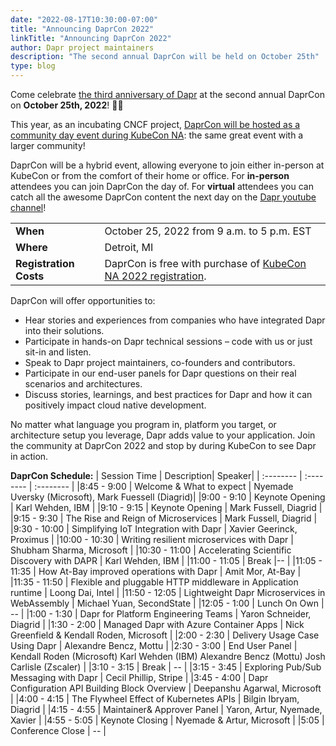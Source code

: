 ```yaml
---
date: "2022-08-17T10:30:00-07:00"
title: "Announcing DaprCon 2022"
linkTitle: "Announcing DaprCon 2022"
author: Dapr project maintainers
description: "The second annual DaprCon will be held on October 25th"
type: blog
---
```


<!-- <a href="DaprCon2021.ics" class="btn btn-primary" role="button">Download Calendar Placeholder</a> -->

Come celebrate [the third anniversary of Dapr](https://cloudblogs.microsoft.com/opensource/2019/10/16/announcing-dapr-open-source-project-build-microservice-applications/) at the second annual DaprCon on **October 25th, 2022**! 🎉🎉 

This year, as an incubating CNCF project, [DaprCon will be hosted as a community day event during KubeCon NA](https://events.linuxfoundation.org/kubecon-cloudnativecon-north-america/attend/experiences/#daprcon): the same great event with a larger community!

DaprCon will be a hybrid event, allowing everyone to join either in-person at KubeCon or from the comfort of their home or office. For **in-person** attendees you can join DaprCon the day of. For **virtual** attendees you can catch all the awesome DaprCon content the next day on the [Dapr youtube channel](https://www.youtube.com/channel/UCtpSQ9BLB_3EXdWAUQYwnRA)!

|  |  |
| -------- | -------- |
| **When** | October 25, 2022 from 9 a.m. to 5 p.m. EST |
| **Where** | Detroit, MI |
| **Registration Costs** | DaprCon is free with purchase of [KubeCon NA 2022 registration](https://events.linuxfoundation.org/kubecon-cloudnativecon-north-america/register/). |

DaprCon will offer opportunities to:

- Hear stories and experiences from companies who have integrated Dapr into their solutions.
- Participate in hands-on Dapr technical sessions – code with us or just sit-in and listen.
- Speak to Dapr project maintainers, co-founders and contributors.
- Participate in our end-user panels for Dapr questions on their real scenarios and architectures.
- Discuss stories, learnings, and best practices for Dapr and how it can positively impact cloud native development.

No matter what language you program in, platform you target, or architecture setup you leverage, Dapr adds value to your application. Join the community at DaprCon 2022 and stop by during KubeCon to see Dapr in action. 

**DaprCon Schedule:**
| Session Time | Description| Speaker|
| :-------- | :-------- | :-------- |
|8:45 - 9:00 | Welcome & What to expect | Nyemade Uversky (Microsoft), Mark Fuessell (Diagrid)|
|9:00 - 9:10 | Keynote Opening | Karl Wehden, IBM |
|9:10 - 9:15 | Keynote Opening | Mark Fussell, Diagrid |
|9:15 - 9:30 | The Rise and Reign of Microservices | Mark Fussell, Diagrid |
|9:30 - 10:00 | Simplifying IoT Integration with Dapr | Xavier Geerinck, Proximus |
|10:00 - 10:30 | Writing resilient microservices with Dapr | Shubham Sharma, Microsoft |
|10:30 - 11:00 | Accelerating Scientific Discovery with DAPR | Karl Wehden, IBM |
|11:00 - 11:05 | Break |-- |
|11:05 - 11:35 | How At-Bay improved operations with Dapr | Amit Mor, At-Bay |
|11:35 - 11:50 | Flexible and pluggable HTTP middleware in Application runtime | Loong Dai, Intel |
|11:50 - 12:05 | Lightweight Dapr Microservices in WebAssembly | Michael Yuan, SecondState |
|12:05 - 1:00 | Lunch On Own | -- |
|1:00 - 1:30 | Dapr for Platform Engineering Teams | Yaron Schneider, Diagrid |
|1:30 - 2:00 | Managed Dapr with Azure Container Apps | Nick Greenfield & Kendall Roden, Microsoft |
|2:00 - 2:30 | Delivery Usage Case Using Dapr | Alexandre Bencz, Mottu |
|2:30 - 3:00 | End User Panel | Kendall Roden (Microsoft) Karl Wehden (IBM) Alexandre Bencz (Mottu) Josh Carlisle (Zscaler) |
|3:10 - 3:15 | Break | -- |
|3:15 - 3:45 | Exploring Pub/Sub Messaging with Dapr | Cecil Phillip, Stripe |
|3:45 - 4:00 | Dapr Configuration API Building Block Overview | Deepanshu Agarwal, Microsoft |
|4:00 - 4:15 | The Flywheel Effect of Kubernetes APIs | Bilgin Ibryam, Diagrid |
|4:15 - 4:55 | Maintainer& Approver Panel | Yaron, Artur, Nyemade, Xavier |
|4:55 - 5:05 | Keynote Closing | Nyemade & Artur, Microsoft |
|5:05 | Conference Close | -- |
